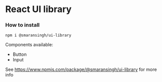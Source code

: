 # React UI library

### How to install
`npm i @smaransingh/ui-library`

Components available:
 - Button
 - Input

See https://www.npmjs.com/package/@smaransingh/ui-library for more info